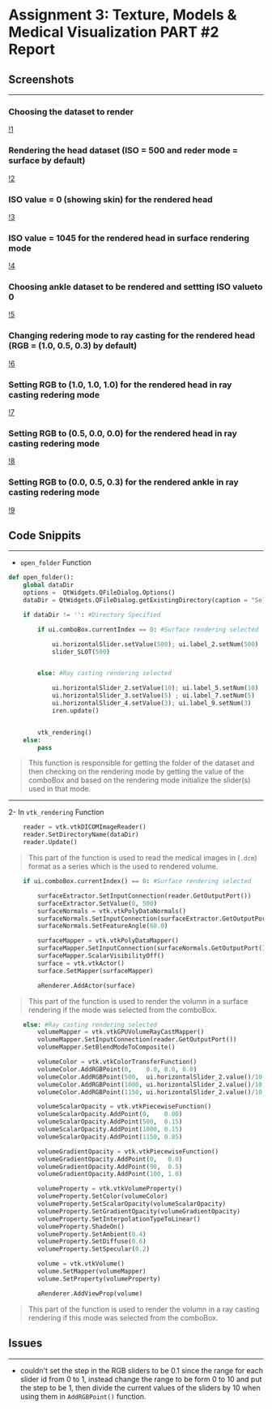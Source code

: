 # Assignment 3: Texture, Models & Medical Visualization PART #2 Report


## Screenshots
---------
### Choosing the dataset to render
[!1](screenshots/1.png)
### Rendering the head dataset (ISO = 500 and reder mode = surface by default)
[!2](screenshots/2.png)
### ISO value = 0 (showing skin) for the rendered head
[!3](screenshots/3.png)
### ISO value = 1045 for the rendered head in surface rendering mode
[!4](screenshots/4.png)
### Choosing ankle dataset to be rendered and settting ISO valueto 0
[!5](screenshots/5.png)
### Changing redering mode to ray casting for the rendered head (RGB = (1.0, 0.5, 0.3) by default)
[!6](screenshots/6.png)
### Setting RGB to (1.0, 1.0, 1.0) for the rendered head in ray casting redering mode
[!7](screenshots/7.png)
### Setting RGB to (0.5, 0.0, 0.0) for the rendered head in ray casting redering mode
[!8](screenshots/8.png)
### Setting RGB to (0.0, 0.5, 0.3) for the rendered ankle in ray casting redering mode
[!9](screenshots/9.png)

## Code Snippits
---------
- `open_folder` Function
```python
def open_folder():
    global dataDir
    options =  QtWidgets.QFileDialog.Options()
    dataDir = QtWidgets.QFileDialog.getExistingDirectory(caption = "Select Dataset Folder",options=options)

    if dataDir != '': #Directory Specified

        if ui.comboBox.currentIndex == 0: #Surface rendering selected

            ui.horizontalSlider.setValue(500); ui.label_2.setNum(500)
            slider_SLOT(500)


        else: #Ray casting rendering selected

            ui.horizontalSlider_2.setValue(10); ui.label_5.setNum(10)
            ui.horizontalSlider_3.setValue(5) ; ui.label_7.setNum(5)
            ui.horizontalSlider_4.setValue(3); ui.label_9.setNum(3)
            iren.update()


        vtk_rendering()
    else:
        pass

```
> This function is responsible for getting the folder of the dataset and then checking on the rendering mode by getting the value of the comboBox and based on the rendering mode initialize the slider(s) used in that mode.
-----
2- In `vtk_rendering` Function

```python
    reader = vtk.vtkDICOMImageReader()
    reader.SetDirectoryName(dataDir)
    reader.Update()
```
> This part of the function is used to read the medical images in (`.dcm`) format as a series which is the used to rendered volume.

```python
    if ui.comboBox.currentIndex() == 0: #Surface rendering selected

        surfaceExtractor.SetInputConnection(reader.GetOutputPort())
        surfaceExtractor.SetValue(0, 500)
        surfaceNormals = vtk.vtkPolyDataNormals()
        surfaceNormals.SetInputConnection(surfaceExtractor.GetOutputPort())
        surfaceNormals.SetFeatureAngle(60.0)

        surfaceMapper = vtk.vtkPolyDataMapper()
        surfaceMapper.SetInputConnection(surfaceNormals.GetOutputPort())
        surfaceMapper.ScalarVisibilityOff()
        surface = vtk.vtkActor()
        surface.SetMapper(surfaceMapper)

        aRenderer.AddActor(surface)
```
> This part of the function is used to render the volumn in a surface rendering if the mode was selected from the comboBox.

``` Python
    else: #Ray casting rendering selected
        volumeMapper = vtk.vtkGPUVolumeRayCastMapper()
        volumeMapper.SetInputConnection(reader.GetOutputPort())
        volumeMapper.SetBlendModeToComposite()

        volumeColor = vtk.vtkColorTransferFunction()
        volumeColor.AddRGBPoint(0,    0.0, 0.0, 0.0)
        volumeColor.AddRGBPoint(500,  ui.horizontalSlider_2.value()/10, ui.horizontalSlider_3.value()/10, ui.horizontalSlider_4.value()/10)
        volumeColor.AddRGBPoint(1000, ui.horizontalSlider_2.value()/10, ui.horizontalSlider_3.value()/10, ui.horizontalSlider_4.value()/10)
        volumeColor.AddRGBPoint(1150, ui.horizontalSlider_2.value()/10, 2 * ui.horizontalSlider_3.value()/10, 2 * ui.horizontalSlider_4.value()/10)

        volumeScalarOpacity = vtk.vtkPiecewiseFunction()
        volumeScalarOpacity.AddPoint(0,    0.00)
        volumeScalarOpacity.AddPoint(500,  0.15)
        volumeScalarOpacity.AddPoint(1000, 0.15)
        volumeScalarOpacity.AddPoint(1150, 0.85)

        volumeGradientOpacity = vtk.vtkPiecewiseFunction()
        volumeGradientOpacity.AddPoint(0,   0.0)
        volumeGradientOpacity.AddPoint(90,  0.5)
        volumeGradientOpacity.AddPoint(100, 1.0)

        volumeProperty = vtk.vtkVolumeProperty()
        volumeProperty.SetColor(volumeColor)
        volumeProperty.SetScalarOpacity(volumeScalarOpacity)
        volumeProperty.SetGradientOpacity(volumeGradientOpacity)
        volumeProperty.SetInterpolationTypeToLinear()
        volumeProperty.ShadeOn()
        volumeProperty.SetAmbient(0.4)
        volumeProperty.SetDiffuse(0.6)
        volumeProperty.SetSpecular(0.2)

        volume = vtk.vtkVolume()
        volume.SetMapper(volumeMapper)
        volume.SetProperty(volumeProperty)

        aRenderer.AddViewProp(volume)
```
> This part of the function is used to render the volumn in a ray casting rendering if this mode was selected from the comboBox.



## Issues
-----
- couldn't set the step in the RGB sliders to be 0.1 since the range for each slider id from 0 to 1, instead change the range to be form 0 to 10 and put the step to be 1, then divide the current values of the sliders by 10 when using them in `AddRGBPoint()` function.